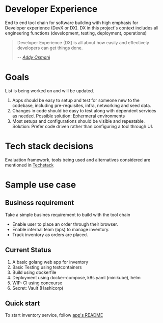 # Developer Experience

End to end tool chain for software building with high emphasis for Developer experience (DevX or DX). DX in this project's context includes all engineering functions (development, testing, deployment, operations)

> Developer Experience (DX) is all about how easily and effectively developers can get things done.
>
> -- <cite>[Addy Osmani](https://read-dx.addy.ie/preface)</cite>

# Goals

List is being worked on and will be updated.

1. Apps should be easy to setup and test for someone new to the codebase, including pre-requisites, infra, networking and seed data.
1. Changes in code should be easy to test along with dependent services as needed. Possible solution: Ephermeral environments
1. Most setups and configurations should be visible and repeatable. Solution: Prefer code driven rather than configuring a tool through UI.

# Tech stack decisions

Evaluation framework, tools being used and alternatives considered are mentioned in [Techstack](/Techstack.md)

# Sample use case

## Business requirement

Take a simple busines requirement to build with the tool chain

- Enable user to place an order through their browser.
- Enable internal team (ops) to manage inventory.
- Track inventory as orders are placed.

## Current Status

1. A basic golang web app for inventory
1. Basic Testing using testcontainers
1. Build using dockerfile
1. Deployment using docker-compose, k8s yaml (minikube), helm
1. WIP: CI using concourse
1. Secret: Vault (Hashicorp)

## Quick start

To start inventory service, follow [app's README](apps/inventory//README.md)
